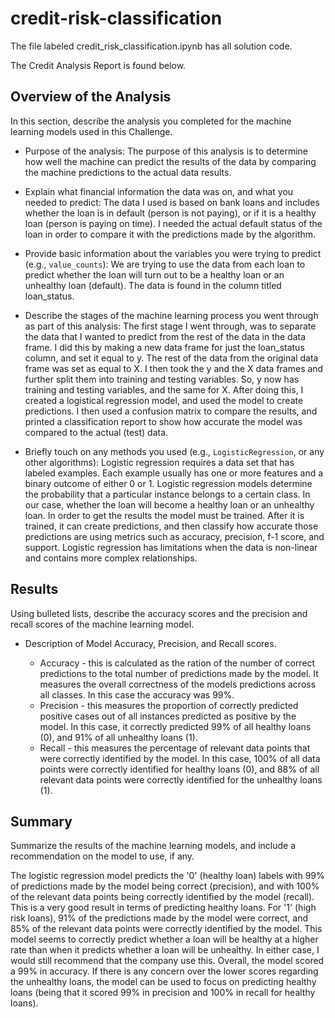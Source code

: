 # credit-risk-classification

The file labeled credit_risk_classification.ipynb has all solution code. 

The Credit Analysis Report is found below. 

## Overview of the Analysis

In this section, describe the analysis you completed for the machine learning models used in this Challenge. 

* Purpose of the analysis:
The purpose of this analysis is to determine how well the machine can predict the results of the data by comparing the machine predictions to the actual data results. 

* Explain what financial information the data was on, and what you needed to predict: 
The data I used is based on bank loans and includes whether the loan is in default (person is not paying), or if it is a healthy loan (person is paying on time). I needed the actual default status of the loan in order to compare it with the predictions made by the algorithm.  

* Provide basic information about the variables you were trying to predict (e.g., `value_counts`):
We are trying to use the data from each loan to predict whether the loan will turn out to be a healthy loan or an unhealthy loan (default). The data is found in the column titled loan_status.

* Describe the stages of the machine learning process you went through as part of this analysis:
The first stage I went through, was to separate the data that I wanted to predict from the rest of the data in the data frame. I did this by making a new data frame for just the loan_status column, and set it equal to y. The rest of the data from the original data frame was set as equal to X. I then took the y and the X data frames and further split them into training and testing variables. So, y now has training and testing variables, and the same for X. After doing this, I created a logistical regression model, and used the model to create predictions. I then used a confusion matrix to compare the results, and printed a classification report to show how accurate the model was compared to the actual (test) data.

* Briefly touch on any methods you used (e.g., `LogisticRegression`, or any other algorithms): 
Logistic regression requires a data set that has labeled examples. Each example usually has one or more features and a binary outcome of either 0 or 1. Logistic regression models determine the probability that a particular instance belongs to a certain class. In our case, whether the loan will become a healthy loan or an unhealthy loan. In order to get the results the model must be trained. After it is trained, it can create predictions, and then classify how accurate those predictions are using metrics such as accuracy, precision, f-1 score, and support. Logistic regression has limitations when the data is non-linear and contains more complex relationships.  

## Results

Using bulleted lists, describe the accuracy scores and the precision and recall scores of the machine learning model.

* Description of Model Accuracy, Precision, and Recall scores.

    * Accuracy - this is calculated as the ration of the number of correct predictions to the total number of predictions made by the model. It measures the overall correctness of the models predictions across all classes. In this case the accuracy was 99%. 
    * Precision - this measures the proportion of correctly predicted positive cases out of all instances predicted as positive by the model. In this case, it correctly predicted 99% of all healthy loans (0), and 91% of all unhealthy loans (1). 
    * Recall - this measures the percentage of relevant data points that were correctly identified by the model. In this case, 100% of all data points were correctly identified for healthy loans (0), and 88% of all relevant data points were correctly identified for the unhealthy loans (1). 

## Summary

Summarize the results of the machine learning models, and include a recommendation on the model to use, if any. 

The logistic regression model predicts the '0' (healthy loan) labels with 99% of predictions made by the model being correct (precision), and with 100% of the relevant data points being correctly identified by the model (recall). This is a very good result in terms of predicting healthy loans. For '1' (high risk loans), 91% of the predictions made by the model were correct, and 85% of the relevant data points were correctly identified by the model. This model seems to correctly predict whether a loan will be healthy at a higher rate than when it predicts whether a loan will be unhealthy. In either case, I would still recommend that the company use this. Overall, the model scored a 99% in accuracy. If there is any concern over the lower scores regarding the unhealthy loans, the model can be used to focus on predicting healthy loans (being that it scored 99% in precision and 100% in recall for healthy loans). 
